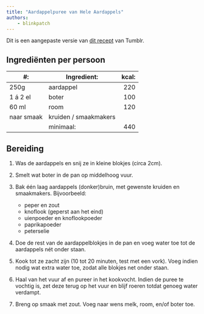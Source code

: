 ```yaml
---
title: "Aardappelpuree van Hele Aardappels"
authors:
    - blinkpatch
---
```


Dit is een aangepaste versie van [dit recept](https://weaselle.tumblr.com/post/189359419975/my-perfect-mashed-potatoes) van Tumblr.

## Ingrediënten per persoon

| #:         | Ingredient:           | kcal: |
| ---------- | --------------------- | ----: |
| 250g       | aardappel             |   220 |
| 1 á 2 el   | boter                 |   100 |
| 60 ml      | room                  |   120 |
| naar smaak | kruiden / smaakmakers |       |
|            | minimaal:             |   440 |

## Bereiding

1. Was de aardappels en snij ze in kleine blokjes (circa 2cm).

2. Smelt wat boter in de pan op middelhoog vuur.

3. Bak één laag aardappels (donker)bruin, met gewenste kruiden en smaakmakers. Bijvoorbeeld:

    - peper en zout
    - knoflook (geperst aan het eind)
    - uienpoeder en knoflookpoeder
    - paprikapoeder
    - peterselie

4. Doe de rest van de aardappelblokjes in de pan en voeg water toe tot de aardappels nét onder staan.

5. Kook tot ze zacht zijn (10 tot 20 minuten, test met een vork). Voeg indien nodig wat extra water toe, zodat alle blokjes net onder staan.

6. Haal van het vuur af en pureer in het kookvocht. Indien de puree te vochtig is, zet deze terug op het vuur en blijf roeren totdat genoeg water verdampt.

7. Breng op smaak met zout. Voeg naar wens melk, room, en/of boter toe.
